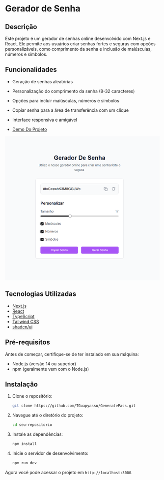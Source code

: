 # Gerador de Senha

## Descrição

Este projeto é um gerador de senhas online desenvolvido com Next.js e React. Ele permite aos usuários criar senhas fortes e seguras com opções personalizáveis, como comprimento da senha e inclusão de maiúsculas, números e símbolos.

## Funcionalidades

- Geração de senhas aleatórias
- Personalização do comprimento da senha (8-32 caracteres)
- Opções para incluir maiúsculas, números e símbolos
- Copiar senha para a área de transferência com um clique
- Interface responsiva e amigável

- [Demo Do Projeto](https://generate-pass-two.vercel.app/)

![preview](./public/generatepass.png)

## Tecnologias Utilizadas

- [Next.js](https://nextjs.org/)
- [React](https://reactjs.org/)
- [TypeScript](https://www.typescriptlang.org/)
- [Tailwind CSS](https://tailwindcss.com/)
- [shadcn/ui](https://ui.shadcn.com/)

## Pré-requisitos

Antes de começar, certifique-se de ter instalado em sua máquina:

- Node.js (versão 14 ou superior)
- npm (geralmente vem com o Node.js)

## Instalação

1. Clone o repositório:

    ```bash
    git clone https://github.com/TGuapyassu/GeneratePass.git
    ```
2. Navegue até o diretório do projeto:

    ```bash
    cd seu-repositorio
    ```
3. Instale as dependências:

    ```bash
    npm install
    ```
4. Inicie o servidor de desenvolvimento:

    ```bash
    npm run dev
    ```

Agora você pode acessar o projeto em `http://localhost:3000`.
